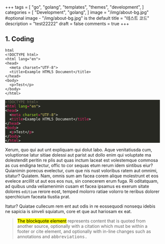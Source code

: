 +++
tags = [
    "go",
    "golang",
    "templates",
    "themes",
    "development",
]
categories = [
    "Development",
    "golang",
]
image = "/img/about-bg.jpg" #optional image - "/img/about-bg.jpg" is the default
title = "테스트 코드"
description = "test22222"
draft = false
comments = true
+++

<h2>1. Coding</h2>
<pre><code>html
&lt;!DOCTYPE html&gt;
&lt;html lang="en"&gt;
&lt;head&gt;
  &lt;meta charset="UTF-8"&gt;
  &lt;title&gt;Example HTML5 Document&lt;/title&gt;
&lt;/head&gt;
&lt;body&gt;
  &lt;p&gt;Test&lt;/p&gt;
&lt;/body&gt;
&lt;/html&gt;
</code></pre>
<div class="highlight"><pre style="color:#f8f8f2;background-color:#272822;-moz-tab-size:4;-o-tab-size:4;tab-size:4"><code class="language-html" data-lang="html"><span style="color:#75715e">&lt;!DOCTYPE html&gt;</span>
&lt;<span style="color:#f92672">html</span> <span style="color:#a6e22e">lang</span><span style="color:#f92672">=</span><span style="color:#e6db74">"en"</span>&gt;
&lt;<span style="color:#f92672">head</span>&gt;
  &lt;<span style="color:#f92672">meta</span> <span style="color:#a6e22e">charset</span><span style="color:#f92672">=</span><span style="color:#e6db74">"UTF-8"</span>&gt;
  &lt;<span style="color:#f92672">title</span>&gt;Example HTML5 Document&lt;/<span style="color:#f92672">title</span>&gt;
&lt;/<span style="color:#f92672">head</span>&gt;
&lt;<span style="color:#f92672">body</span>&gt;
  &lt;<span style="color:#f92672">p</span>&gt;Test&lt;/<span style="color:#f92672">p</span>&gt;
&lt;/<span style="color:#f92672">body</span>&gt;
&lt;/<span style="color:#f92672">html</span>&gt;</code></pre></div>
<p>
    Xerum, quo qui aut unt expliquam qui dolut labo. Aque venitatiusda cum, voluptionse latur sitiae dolessi aut parist aut dollo enim qui voluptate ma dolestendit peritin re plis aut quas inctum laceat est volestemque commosa as cus endigna tectur, offic to cor sequas etum rerum idem sintibus eiur? Quianimin porecus evelectur, cum que nis nust voloribus ratem aut omnimi, sitatur? Quiatem. Nam, omnis sum am facea corem alique molestrunt et eos evelece arcillit ut aut eos eos nus, sin conecerem erum fuga. Ri oditatquam, ad quibus unda veliamenimin cusam et facea ipsamus es exerum sitate dolores <code>editium</code> rerore eost, temped molorro ratiae volorro te reribus dolorer sperchicium faceata tiustia prat.
</p>
<p>
    Itatur? Quiatae cullecum rem ent aut odis in re eossequodi nonsequ idebis ne sapicia is sinveli squiatum, core et que aut hariosam ex eat.
</p>

<blockquote>
    <p><mark>The blockquote element</mark> represents content that is quoted from another source, optionally with a citation which must be within a footer or cite element, and optionally with in-line changes such as annotations and <kbd>abbreviations.</kbd></p>
</blockquote>